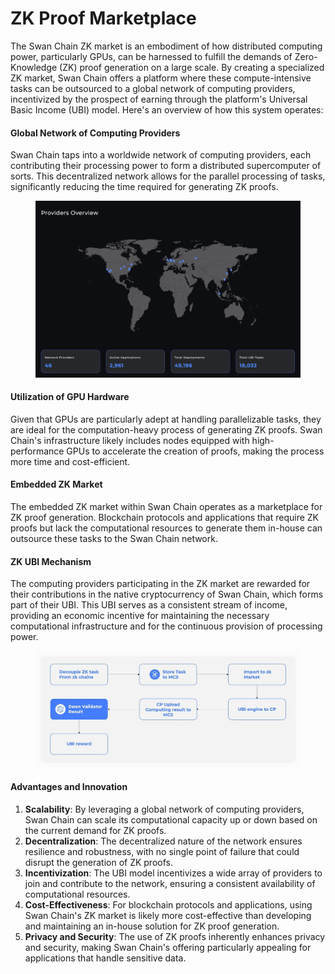 # ZK Proof Marketplace

The Swan Chain ZK market is an embodiment of how distributed computing power, particularly GPUs, can be harnessed to fulfill the demands of Zero-Knowledge (ZK) proof generation on a large scale. By creating a specialized ZK market, Swan Chain offers a platform where these compute-intensive tasks can be outsourced to a global network of computing providers, incentivized by the prospect of earning through the platform's Universal Basic Income (UBI) model. Here's an overview of how this system operates:

#### Global Network of Computing Providers

Swan Chain taps into a worldwide network of computing providers, each contributing their processing power to form a distributed supercomputer of sorts. This decentralized network allows for the parallel processing of tasks, significantly reducing the time required for generating ZK proofs.

<figure><img src="../../.gitbook/assets/image (162).png" alt=""><figcaption></figcaption></figure>

#### Utilization of GPU Hardware

Given that GPUs are particularly adept at handling parallelizable tasks, they are ideal for the computation-heavy process of generating ZK proofs. Swan Chain's infrastructure likely includes nodes equipped with high-performance GPUs to accelerate the creation of proofs, making the process more time and cost-efficient.

#### Embedded ZK Market

The embedded ZK market within Swan Chain operates as a marketplace for ZK proof generation. Blockchain protocols and applications that require ZK proofs but lack the computational resources to generate them in-house can outsource these tasks to the Swan Chain network.

#### ZK UBI Mechanism

The computing providers participating in the ZK market are rewarded for their contributions in the native cryptocurrency of Swan Chain, which forms part of their UBI. This UBI serves as a consistent stream of income, providing an economic incentive for maintaining the necessary computational infrastructure and for the continuous provision of processing power.

<figure><img src="../../.gitbook/assets/image (161).png" alt=""><figcaption></figcaption></figure>

#### Advantages and Innovation

1. **Scalability**: By leveraging a global network of computing providers, Swan Chain can scale its computational capacity up or down based on the current demand for ZK proofs.
2. **Decentralization**: The decentralized nature of the network ensures resilience and robustness, with no single point of failure that could disrupt the generation of ZK proofs.
3. **Incentivization**: The UBI model incentivizes a wide array of providers to join and contribute to the network, ensuring a consistent availability of computational resources.
4. **Cost-Effectiveness**: For blockchain protocols and applications, using Swan Chain's ZK market is likely more cost-effective than developing and maintaining an in-house solution for ZK proof generation.
5. **Privacy and Security**: The use of ZK proofs inherently enhances privacy and security, making Swan Chain's offering particularly appealing for applications that handle sensitive data.
